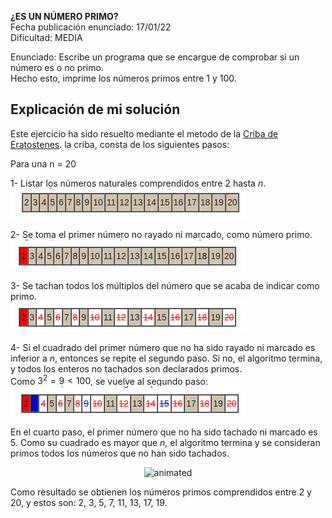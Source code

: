  **¿ES UN NÚMERO PRIMO?**  
 Fecha publicación enunciado: 17/01/22  
 Dificultad: MEDIA  
 
Enunciado: Escribe un programa que se encargue de comprobar si un número es o no primo.  
Hecho esto, imprime los números primos entre 1 y 100.  

## Explicación de mi solución

Este ejercicio ha sido resuelto mediante el metodo de la [Criba de Eratostenes](https://es.wikipedia.org/wiki/Criba_de_Erat%C3%B3stenes). la criba, consta de los siguientes pasos: 

Para una n = 20

1- Listar los números naturales comprendidos entre 2 hasta *n*.  
![](https://github.com/dvd23m/RetosMoureDev/blob/main/Reto3_NumerosPrimos/Captura%20desde%202022-09-07%2018-22-31.png)  

2- Se toma el primer número no rayado ni marcado, como número primo.  
![](https://github.com/dvd23m/RetosMoureDev/blob/main/Reto3_NumerosPrimos/Captura%20desde%202022-09-07%2018-23-04.png)  

3- Se tachan todos los múltiplos del número que se acaba de indicar como primo.  
![](https://github.com/dvd23m/RetosMoureDev/blob/main/Reto3_NumerosPrimos/Captura%20desde%202022-09-07%2018-23-09.png)  

4- Si el cuadrado del primer número que no ha sido rayado ni marcado es inferior a *n*, entonces se repite el segundo paso. Si no, el algoritmo termina, y todos los enteros no tachados son declarados primos.  
Como $3^2 = 9 < 100$, se vuelve al segundo paso:  
![](https://github.com/dvd23m/RetosMoureDev/blob/main/Reto3_NumerosPrimos/Captura%20desde%202022-09-07%2018-23-14.png)  

En el cuarto paso, el primer número que no ha sido tachado ni marcado es 5. Como su cuadrado es mayor que *n*, el algoritmo termina y se consideran primos todos los números que no han sido tachados.

<p align="center">
<img src="https://user-images.githubusercontent.com/68005809/188928576-acc2eaed-a42a-40f2-a967-0fe5eed8e1f5.gif" alt="animated" />
</p>

Como resultado se obtienen los números primos comprendidos entre 2 y 20, y estos son: 2, 3, 5, 7, 11, 13, 17, 19.
